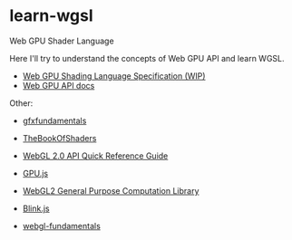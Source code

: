 # learn-wgsl
Web GPU Shader Language

Here I'll try to understand the concepts of Web GPU API and learn WGSL.

- [Web GPU Shading Language Specification (WIP)](https://www.w3.org/TR/WGSL/)
- [Web GPU API docs](https://developer.mozilla.org/en-US/docs/Web/API/WebGPU_API)

Other:

- [gfxfundamentals](https://github.com/gfxfundamentals)
- [TheBookOfShaders](https://thebookofshaders.com/00/?lan=ru)

- [WebGL 2.0 API Quick Reference Guide](https://www.khronos.org/files/webgl20-reference-guide.pdf)
- [GPU.js](https://github.com/gpujs/gpu.js#demos)
- [WebGL2 General Purpose Computation Library](https://github.com/npny/webgpgpu)
- [Blink.js](https://github.com/gormonn/blinkjs)
- [webgl-fundamentals](https://github.com/gfxfundamentals/webgl-fundamentals)
